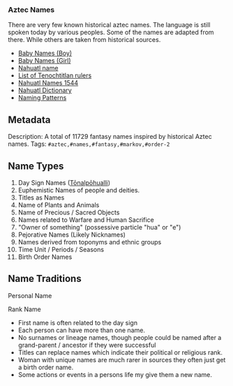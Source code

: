 ### Aztec Names
There are very few known historical aztec names. The language is still spoken today by various peoples. Some 
of the names are adapted from there. While others are taken from historical sources.

- [Baby Names (Boy)](https://www.momjunction.com/baby-names/aztec/boy/)
- [Baby Names (Girl)](https://www.momjunction.com/baby-names/aztec/girl/)
- [Nahuatl name](https://en.wikipedia.org/wiki/Nahuatl_name)
- [List of Tenochtitlan rulers](https://en.wikipedia.org/wiki/List_of_Tenochtitlan_rulers)
- [Nahuatl Names 1544](https://nahuatlstudies.blogspot.com/2014/11/nahuatl-names-nahuatl-names-in-1544.html)
- [Nahuatl Dictionary](https://nahuatl.uoregon.edu/themes/names-people-deities)
- [Naming Patterns](https://www.mexicolore.co.uk/aztecs/language/prehispanic-nahua-naming-patterns)


## Metadata

Description: A total of 11729 fantasy names inspired by historical Aztec names.
Tags: `#aztec,#names,#fantasy,#markov,#order-2`


## Name Types

1. Day Sign Names ([Tōnalpōhualli](https://en.wikipedia.org/wiki/T%C5%8Dnalp%C5%8Dhualli))
2. Euphemistic Names of people and deities.
3. Titles as Names
4. Name of Plants and Animals
5. Name of Precious / Sacred Objects
6. Names related to Warfare and Human Sacrifice
7. "Owner of something" (possessive particle "hua" or "e")
8. Pejorative Names (Likely Nicknames)
9. Names derived from toponyms and ethnic groups
10. Time Unit / Periods / Seasons
11. Birth Order Names

## Name Traditions

Personal Name

Rank Name

- First name is often related to the day sign
- Each person can have more than one name.
- No surnames or lineage names, though people could be named after a 
  grand-parent / ancestor if they were successful
- Titles can replace names which indicate their political or religious rank.
- Woman with unique names are much rarer in sources they often just get a birth order name.
- Some actions or events in a persons life my give them a new name.